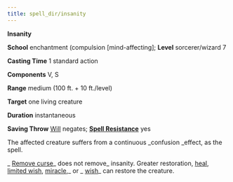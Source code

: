 ```yaml
---
title: spell_dir/insanity
---
```

 **Insanity**

**School** enchantment (compulsion [mind-affecting]; **Level** sorcerer/wizard 7

**Casting Time** 1 standard action

**Components** V, S

**Range** medium (100 ft. + 10 ft./level)

**Target** one living creature

**Duration** instantaneous

**Saving Throw** [Will](../combat#_will) negates; **[Spell Resistance](../glossary#_spell-resistance)** yes

The affected creature suffers from a continuous _confusion _effect, as the spell.

_ [Remove curse](removeCurse#_remove-curse)_ does not remove_ insanity. Greater restoration, [heal](heal#_heal), [limited wish](limitedWish#_limited-wish), [miracle](miracle#_miracle),_ or _ [wish](wish#_wish)_ can restore the creature.

